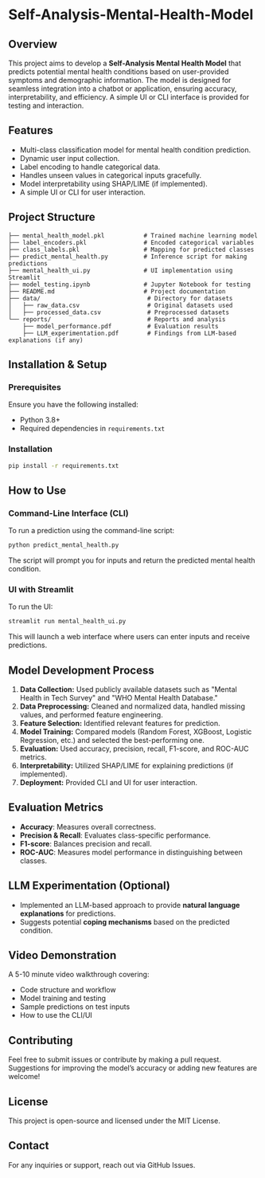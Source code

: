 # Self-Analysis-Mental-Health-Model

## Overview
This project aims to develop a **Self-Analysis Mental Health Model** that predicts potential mental health conditions based on user-provided symptoms and demographic information. The model is designed for seamless integration into a chatbot or application, ensuring accuracy, interpretability, and efficiency. A simple UI or CLI interface is provided for testing and interaction.

## Features
- Multi-class classification model for mental health condition prediction.
- Dynamic user input collection.
- Label encoding to handle categorical data.
- Handles unseen values in categorical inputs gracefully.
- Model interpretability using SHAP/LIME (if implemented).
- A simple UI or CLI for user interaction.

## Project Structure
```
├── mental_health_model.pkl           # Trained machine learning model
├── label_encoders.pkl                # Encoded categorical variables
├── class_labels.pkl                  # Mapping for predicted classes
├── predict_mental_health.py          # Inference script for making predictions
├── mental_health_ui.py               # UI implementation using Streamlit
├── model_testing.ipynb               # Jupyter Notebook for testing
├── README.md                         # Project documentation
├── data/                              # Directory for datasets
│   ├── raw_data.csv                   # Original datasets used
│   ├── processed_data.csv             # Preprocessed datasets
└── reports/                           # Reports and analysis
    ├── model_performance.pdf          # Evaluation results
    ├── LLM_experimentation.pdf        # Findings from LLM-based explanations (if any)
```

## Installation & Setup
### Prerequisites
Ensure you have the following installed:
- Python 3.8+
- Required dependencies in `requirements.txt`

### Installation
```sh
pip install -r requirements.txt
```

## How to Use
### Command-Line Interface (CLI)
To run a prediction using the command-line script:
```sh
python predict_mental_health.py
```
The script will prompt you for inputs and return the predicted mental health condition.

### UI with Streamlit
To run the UI:
```sh
streamlit run mental_health_ui.py
```
This will launch a web interface where users can enter inputs and receive predictions.

## Model Development Process
1. **Data Collection:** Used publicly available datasets such as "Mental Health in Tech Survey" and "WHO Mental Health Database."
2. **Data Preprocessing:** Cleaned and normalized data, handled missing values, and performed feature engineering.
3. **Feature Selection:** Identified relevant features for prediction.
4. **Model Training:** Compared models (Random Forest, XGBoost, Logistic Regression, etc.) and selected the best-performing one.
5. **Evaluation:** Used accuracy, precision, recall, F1-score, and ROC-AUC metrics.
6. **Interpretability:** Utilized SHAP/LIME for explaining predictions (if implemented).
7. **Deployment:** Provided CLI and UI for user interaction.

## Evaluation Metrics
- **Accuracy**: Measures overall correctness.
- **Precision & Recall**: Evaluates class-specific performance.
- **F1-score**: Balances precision and recall.
- **ROC-AUC**: Measures model performance in distinguishing between classes.

## LLM Experimentation (Optional)
- Implemented an LLM-based approach to provide **natural language explanations** for predictions.
- Suggests potential **coping mechanisms** based on the predicted condition.

## Video Demonstration
A 5-10 minute video walkthrough covering:
- Code structure and workflow
- Model training and testing
- Sample predictions on test inputs
- How to use the CLI/UI

## Contributing
Feel free to submit issues or contribute by making a pull request. Suggestions for improving the model’s accuracy or adding new features are welcome!

## License
This project is open-source and licensed under the MIT License.

## Contact
For any inquiries or support, reach out via GitHub Issues.

